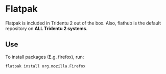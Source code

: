 # Flatpak

Flatpak is included in Tridentu 2 out of the box. Also, flathub is the default repository on **ALL Tridentu 2 systems**.


## Use

To install packages (E.g. firefox), run:

``` bash
flatpak install org.mozilla.Firefox
```
